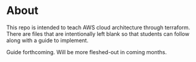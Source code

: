# About

This repo is intended to teach AWS cloud architecture through terraform. There are files that are intentionally
left blank so that students can follow along with a guide to implement.

Guide forthcoming. Will be more fleshed-out in coming months.